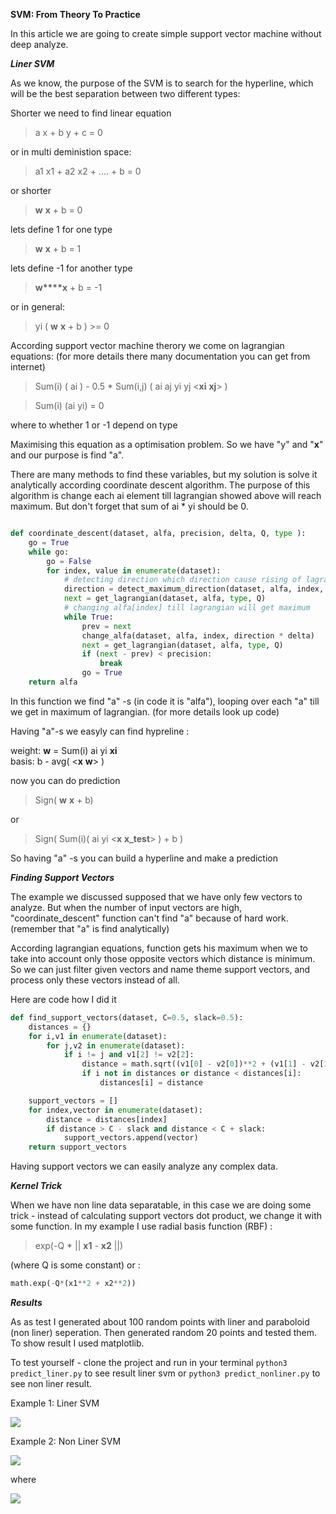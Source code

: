 

**SVM: From Theory To Practice**

In this article we are going to create simple support vector machine without deep analyze.


***Liner SVM***


As we know, the purpose of the SVM is to search for the hyperline, which will be the best separation between two different types:

Shorter we need to find linear equation

> a x + b y + c = 0

or in multi deministion space:

> a1 x1 + a2 x2 + .... + b  = 0

or shorter 

> **w** **x** + b = 0
  
lets define 1 for one type  
> **w** **x** + b = 1

lets define -1 for another type  
> **w****x** + b = -1

or in general:
> yi ( **w** **x** + b ) >= 0



According support vector machine therory we come on lagrangian equations: (for more details there many documentation you can get from internet)

> Sum(i) ( ai ) - 0.5 * Sum(i,j) ( ai aj yi yj <**xi** **xj**> )

> Sum(i) (ai yi) = 0

where to whether 1 or -1 depend on type


Maximising this equation as a optimisation problem. So we have "y" and "**x**" and our purpose is find "a".


There are many methods to find these variables, but my solution is solve it analytically according coordinate descent algorithm.
The purpose of this algorithm is change each ai element till lagrangian showed above will reach maximum. But don't forget that sum of ai * yi should be 0.


```python

def coordinate_descent(dataset, alfa, precision, delta, Q, type ):
    go = True
    while go:
        go = False
        for index, value in enumerate(dataset):
            # detecting direction which direction cause rising of lagrangian 
            direction = detect_maximum_direction(dataset, alfa, index, delta, type, Q)
            next = get_lagrangian(dataset, alfa, type, Q)
            # changing alfa[index] till lagrangian will get maximum
            while True:
                prev = next
                change_alfa(dataset, alfa, index, direction * delta)
                next = get_lagrangian(dataset, alfa, type, Q)
                if (next - prev) < precision:
                    break
                go = True
    return alfa

``` 

In this function we find "a" -s (in code it is "alfa"), looping over each "a" till we get in maximum of lagrangian. (for more details look up code)


Having "a"-s we easyly can find hypreline :

weight: **w** = Sum(i) ai yi **xi**  
basis: b - avg( <**x** **w**>  )


now you can do prediction 

> Sign( **w** **x** + b) 

or
> Sign( Sum(i)( ai yi <**x**  **x_test**> ) + b )

So having "a" -s you can build a hyperline and make a prediction


***Finding Support Vectors***

The example we discussed supposed that we have only few vectors to analyze. But when the number of input vectors are high, "coordinate_descent" function can't find "a" because of hard work.
(remember that "a" is find analytically)

According lagrangian equations, function gets his maximum when we to take into account only those opposite vectors which distance is minimum.
So we can just filter given vectors and name theme support vectors, and process only these vectors instead of all.


Here are code how I did it

```python
def find_support_vectors(dataset, C=0.5, slack=0.5):
    distances = {}
    for i,v1 in enumerate(dataset):
        for j,v2 in enumerate(dataset):
            if i != j and v1[2] != v2[2]:
                distance = math.sqrt((v1[0] - v2[0])**2 + (v1[1] - v2[1])**2)
                if i not in distances or distance < distances[i]:
                    distances[i] = distance

    support_vectors = []
    for index,vector in enumerate(dataset):
        distance = distances[index]
        if distance > C - slack and distance < C + slack:
            support_vectors.append(vector)
    return support_vectors
```

Having support vectors we can easily analyze any complex data.



***Kernel Trick***

When we have non line data separatable, in this case we are doing some trick - instead of calculating support vectors dot product, we change it with some function.
In my example I use radial basis function (RBF) :

> exp(-Q * || **x1** - **x2** ||) 

(where Q is some constant) or :  
```python
math.exp(-Q*(x1**2 + x2**2))
``` 


***Results***

As as test I generated about 100 random points with liner and paraboloid (non liner) seperation. 
Then generated random 20 points and tested them. To show result I used matplotlib.

To test yourself - clone the project and run in your terminal `python3 predict_liner.py` to see result liner svm or `python3 predict_nonliner.py`  to see non liner result.

Example 1: Liner SVM

<img src="{{site.url}}/img/liner.png"> 

Example 2: Non Liner SVM 

<img src="{{site.url}}/img/nonliner.png"> 

where

<img src="{{site.url}}/img/description.png">